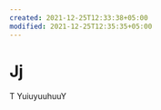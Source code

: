 ```yaml
---
created: 2021-12-25T12:33:38+05:00
modified: 2021-12-25T12:35:35+05:00
---
```


# Jj

T
YuiuyuuhuuY
